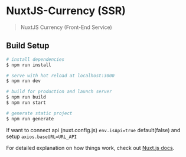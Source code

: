 # NuxtJS-Currency (SSR)

> NuxtJS Currency (Front-End Service)

## Build Setup

``` bash
# install dependencies
$ npm run install

# serve with hot reload at localhost:3000
$ npm run dev

# build for production and launch server
$ npm run build
$ npm run start

# generate static project
$ npm run generate
```

If want to connect api (nuxt.config.js)
`env.isApi=true` default(false) and setup `axios.baseURL=URL_API`

For detailed explanation on how things work, check out [Nuxt.js docs](https://nuxtjs.org).

